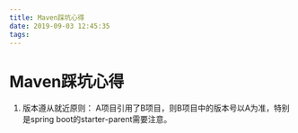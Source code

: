 ```yaml
---
title: Maven踩坑心得
date: 2019-09-03 12:45:35
tags:
---
```

# Maven踩坑心得
1. 版本遵从就近原则：
	 A项目引用了B项目，则B项目中的版本号以A为准，特别是spring boot的starter-parent需要注意。
